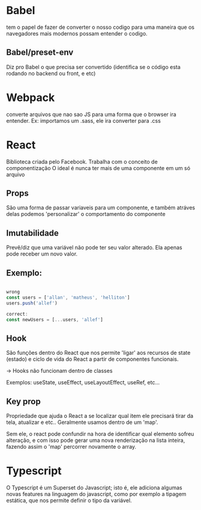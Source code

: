 # Babel

tem o papel de fazer de converter o nosso codigo para uma maneira que os navegadores mais modernos possam entender o codigo.

## Babel/preset-env

Diz pro Babel o que precisa ser convertido (identifica se o código esta rodando no backend ou front, e etc)

# Webpack

converte arquivos que nao sao JS para uma forma que o browser ira entender. Ex: importamos um .sass, ele ira converter para .css

# React

Biblioteca criada pelo Facebook.
Trabalha com o conceito de componentização
O ideal é nunca ter mais de uma componente em um só arquivo

## Props

São uma forma de passar variaveis para um componente, e também atráves delas podemos 'personalizar' o comportamento do componente

## Imutabilidade

Prevê/diz que uma variável não pode ter seu valor alterado. Ela apenas pode receber um novo valor.

## Exemplo:

```javascript

wrong
const users = ['allan', 'matheus', 'helliton']
users.push('allef')

correct:
const newUsers = [...users, 'allef']
```

## Hook

São funções dentro do React que nos permite 'ligar' aos recursos de state (estado) e ciclo de vida do React a partir de componentes funcionais.

-> Hooks não funcionam dentro de classes

Exemplos: useState, useEffect, useLayoutEffect, useRef, etc...

## Key prop

Propriedade que ajuda o React a se localizar qual item ele precisará tirar da tela, atualizar e etc.. Geralmente usamos dentro de um 'map'.

Sem ele, o react pode confundir na hora de identificar qual elemento sofreu alteração, e com isso pode gerar uma nova renderização na lista inteira, fazendo assim o 'map' percorrer novamente o array.

# Typescript

O Typescript é um Superset do Javascript; isto é, ele adiciona algumas novas features na linguagem do javascript, como por exemplo a tipagem estática, que nos permite definir o tipo da variável.
